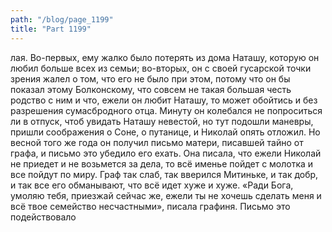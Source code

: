 ```yaml
---
path: "/blog/page_1199"
title: "Part 1199"
---
```


лая. Во-первых, ему жалко было потерять из дома Наташу, которую он любил больше всех из семьи; во-вторых, он с своей гусарской точки зрения жалел о том, что его не было при этом, потому что он бы показал этому Болконскому, что совсем не такая большая честь родство с ним и что, ежели он любит Наташу, то может обойтись и без разрешения сумасбродного отца. Минуту он колебался не попроситься ли в отпуск, чтоб увидать Наташу невестой, но тут подошли маневры, пришли соображения о Соне, о путанице, и Николай опять отложил.
Но весной того же года он получил письмо матери, писавшей тайно от графа, и письмо это убедило его ехать. Она писала, что ежели Николай не приедет и не возьмется за дела, то всё именье пойдет с молотка и все пойдут по миру. Граф так слаб, так вверился Митиньке, и так добр, и так все его обманывают, что всё идет хуже и хуже. «Ради Бога, умоляю тебя, приезжай сейчас же, ежели ты не хочешь сделать меня и всё твое семейство несчастными», писала графиня.
Письмо это подействовало
